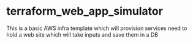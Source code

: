 # terraform_web_app_simulator
This is a basic AWS infra template which will provision services need to hold a web site which will take inputs and save them in a DB
